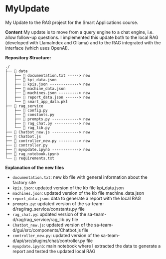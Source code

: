 # MyUpdate
My Update to the RAG project for the Smart Applications course.

**Content**
My update is to move from a query engine to a chat engine, i.e. allow follow-up questions. I implemented this update both to the local RAG (developed with LlamaIndex and Ollama) and to the RAG integrated with the interface (which uses OpenAI).

**Repository Structure:**
```
./
├── 📂 data
│   ├── 📄 documentation.txt -----> new
│   ├── 📄 kpi_data.json
│   ├── 📄 kpis.json -------------> new
│   ├── 📄 machine_data.json
│   ├── 📄 machines.json ---------> new
│   ├── 📄 report_data.json ------> new
│   └── 📄 smart_app_data.pkl
├── 📂 rag_service
│   ├── 📄 config.py
│   ├── 📄 constants.py
│   ├── 📄 prompts.py ------------> new
│   ├── 📄 rag_chat.py -----------> new
│   └── 📄 rag_lib.py
├── 📄 Chatbot_new.js ------------> new
├── 📄 Chatbot.js
├── 📄 controller_new.py ---------> new
├── 📄 controller.py
├── 📄 myupdate.ipynb ------------> new
├── 📄 rag_notebook.ipynb
└── 📄 requirements.txt
```

**Explanation of the new files**
- `documentation.txt`: new kb file with general information about the factory site
- `kpis.json`: updated version of the kb file kpi_data.json
- `machines.json`: updated version of the kb file machine_data.json
- `report_data.json`: data to generate a report with the local RAG
- `prompts.py`: updated version of the sa-team-d/rag/rag_service/constants.py file
- `rag_chat.py`: updated version of the sa-team-d/rag/rag_service/rag_lib.py file
- `Chatbot_new.js`: updated version of the sa-team-d/gui/src/components/Chatbot.js file
- `controller_new.py`: updated version of the sa-team-d/api/src/plugins/chat/controller.py file
- `myupdate.ipynb`: main notebook where I extracted the data to generate a report and tested the updated local RAG
